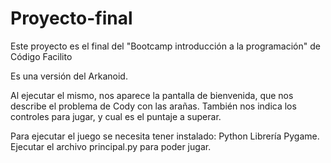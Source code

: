 # Proyecto-final

Este proyecto es el final del "Bootcamp introducción a la programación" de Código Facilito

Es una versión del Arkanoid.

Al ejecutar el mismo, nos aparece la pantalla de bienvenida, que nos describe el problema de Cody con las arañas.
También nos indica los controles para jugar, y cual es el puntaje a superar.

Para ejecutar el juego se necesita tener instalado:
Python
Librería Pygame.
Ejecutar el archivo principal.py para poder jugar.